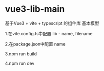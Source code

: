 # vue3-lib-main
基于Vue3 + vite + typescript 的组件库 基本模型

1.在vite.config.ts中配置 lib - name, filename

2.在package.json中配置 name

3.npm run build

4.npm run dev